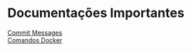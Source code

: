 # Documentações Importantes

[Commit Messages](../../wiki/Escrevendo-Commits-Messages-Com-Mais-Precisão)<br>
[Comandos Docker](../../wiki/Comandos-Docker)